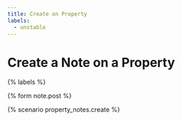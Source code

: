 ```yaml
---
title: Create on Property
labels:
  - unstable
---
```


# Create a Note on a Property

{% labels %}

{% form note.post %}

{% scenario property_notes.create %}
